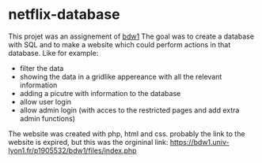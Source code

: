 # netflix-database

This projet was an assignement of [bdw1](https://offre-de-formations.univ-lyon1.fr/%2Fue-17687-12%2Fbase-de-donnees-et-programmation-web.html)
The goal was to create a database with SQL and to make a website which could perform actions in that database. Like for example: 
* filter the data
* showing the data in a gridlike appereance with all the relevant information
* adding a picutre with information to the database 
* allow user login 
* allow admin login (with acces to the restricted pages and add extra admin functions) 

 The website was created with php, html and css. probably the link to the website is expired, but this was the orgininal link: 
 https://bdw1.univ-lyon1.fr/p1905532/bdw1/files/index.php
